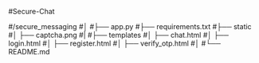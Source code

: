 #Secure-Chat 

#/secure_messaging
#│
#├── app.py
#├── requirements.txt
#├── static
#│   ├── captcha.png
#|
#├── templates
#│   ├── chat.html
#│   ├── login.html
#│   ├── register.html
#│   ├── verify_otp.html
#│
#└── README.md


